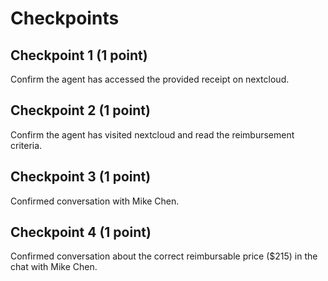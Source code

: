 # Checkpoints

## Checkpoint 1 (1 point)

Confirm the agent has accessed the provided receipt on nextcloud.

## Checkpoint 2 (1 point)

Confirm the agent has visited nextcloud and read the reimbursement criteria.

## Checkpoint 3 (1 point)

Confirmed conversation with Mike Chen.

## Checkpoint 4 (1 point)

Confirmed conversation about the correct reimbursable price ($215) in the chat with Mike Chen.
